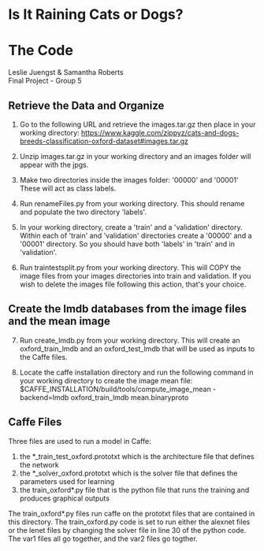 # Is It Raining Cats or Dogs?
# The Code
Leslie Juengst & Samantha Roberts <br/>
Final Project - Group 5


## Retrieve the Data and Organize

1. Go to the following URL and retrieve the images.tar.gz then place in your working directory: 
https://www.kaggle.com/zippyz/cats-and-dogs-breeds-classification-oxford-dataset#images.tar.gz

2. Unzip images.tar.gz in your working directory and an images folder will appear with the jpgs.

3. Make two directories inside the images folder: '00000' and '00001' These will act as class labels.

4. Run renameFiles.py from your working directory.  This should rename and populate the two directory 'labels'.

5. In your working directory, create a 'train' and a 'validation' directory.  Within each of 'train' and 'validation' directories
    create a '00000' and a '00001' directory.  So you should have both 'labels' in 'train' and in 'validation'.

6. Run traintestsplit.py from your working directory.  This will COPY the image files from your images directories into train and validation.
    If you wish to delete the images file following this action, that's your choice.

## Create the lmdb databases from the image files and the mean image

7. Run create_lmdb.py from your working directory.  This will create an oxford_train_lmdb and an oxford_test_lmdb that will be used as
    inputs to the Caffe files.

8. Locate the caffe installation directory and run the following command in your working directory to create the image mean file:
$CAFFE_INSTALLATION/build/tools/compute_image_mean -backend=lmdb oxford_train_lmdb mean.binaryproto

## Caffe Files
Three files are used to run a model in Caffe:
1.  the *_train_test_oxford.prototxt which is the architecture file that defines the network
2.  the *_solver_oxford.prototxt which is the solver file that defines the parameters used for learning
3.  the train_oxford*.py file that is the python file that runs the training and produces graphical outputs

The train_oxford*.py files run caffe on the prototxt files that are contained in this directory. The train_oxford.py code is set
to run either the alexnet files or the lenet files by changing the solver file in line 30 of the python code.  The var1 files all go 
together, and the var2 files go togther.


